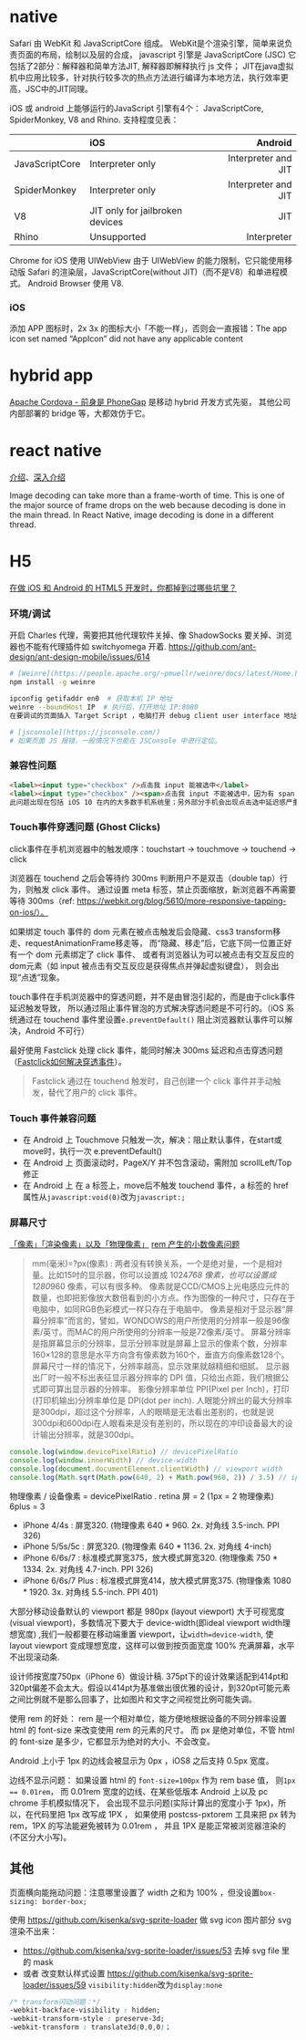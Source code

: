 
# native 

Safari 由 WebKit 和 JavaScriptCore 组成。
WebKit是个渲染引擎，简单来说负责页面的布局，绘制以及层的合成，
javascript 引擎是 JavaScriptCore (JSC) 它包括了2部分：解释器和简单方法JIT, 解释器即解释执行 js 文件；
JIT在java虚拟机中应用比较多，针对执行较多次的热点方法进行编译为本地方法，执行效率更高，JSC中的JIT同理。

iOS 或 android 上能够运行的JavaScript 引擎有4个： JavaScriptCore, SpiderMonkey, V8 and Rhino. 支持程度见表：

|      | iOS      |    Android | 
| ---- | :-------- | --------:|
| JavaScriptCore | Interpreter only  |  Interpreter and JIT |
| SpiderMonkey  |  Interpreter only  |  Interpreter and JIT |
| V8  |  JIT only for jailbroken devices  |  JIT |
| Rhino  |  Unsupported  |  Interpreter |

Chrome for iOS 使用 UIWebView 由于 UIWebView 的能力限制，它只能使用移动版 Safari 的渲染层，JavaScriptCore(without JIT)（而不是V8）和单进程模式。
Android Browser 使用 V8. 

### iOS
添加 APP 图标时，2x 3x 的图标大小「不能一样」，否则会一直报错：The app icon set named “AppIcon” did not have any applicable content


# hybrid app 

[Apache Cordova - 前身是 PhoneGap](https://cordova.apache.org/) 是移动 hybrid 开发方式先驱，
其他公司内部部署的 bridge 等，大都效仿于它。

# react native
[介绍](https://www.youtube.com/watch?v=KVZ-P-ZI6W4)、[深入介绍](https://www.youtube.com/watch?v=7rDsRXj9-cU)

Image decoding can take more than a frame-worth of time. 
This is one of the major source of frame drops on the web because decoding is done in the main thread. 
In React Native, image decoding is done in a different thread.


# H5

[在做 iOS 和 Android 的 HTML5 开发时，你都掉到过哪些坑里？](https://www.zhihu.com/question/34556725)

### 环境/调试

开启 Charles 代理，需要把其他代理软件关掉、像 ShadowSocks 要关掉、浏览器也不能有代理插件如 switchyomega 开着.
https://github.com/ant-design/ant-design-mobile/issues/614

```sh
# [Weinre](https://people.apache.org/~pmuellr/weinre/docs/latest/Home.html)
npm install -g weinre

ipconfig getifaddr en0  # 获取本机 IP 地址
weinre --boundHost IP  # 执行后、打开地址 IP:8080
在要调试的页面插入 Target Script ，电脑打开 debug client user interface 地址、即可看到要调试的页面。

# [jsconsole](https://jsconsole.com/)
# 如果页面 JS 报错，一般情况下也能在 JSConsole 中进行定位。
```

### 兼容性问题

```html
<label><input type="checkbox" />点击我 input 能被选中</label>
<label><input type="checkbox" /><span>点击我 input 不能被选中，因为有 span 包括</span></label>
此问题出现在包括 iOS 10 在内的大多数手机系统里；另外部分手机会出现点击选中延迟感严重的问题
```

### Touch事件穿透问题 (Ghost Clicks)
click事件在手机浏览器中的触发顺序：touchstart -> touchmove -> touchend -> click

浏览器在 touchend 之后会等待约 300ms 判断用户不是双击（double tap）行为，则触发 click 事件。
通过设置 meta 标签，禁止页面缩放，新浏览器不再需要等待 300ms（ref: https://webkit.org/blog/5610/more-responsive-tapping-on-ios/）。

如果绑定 touch 事件的 dom 元素在被点击触发后会隐藏、css3 transform移走、requestAnimationFrame移走等，
而“隐藏、移走”后，它底下同一位置正好有一个 dom 元素绑定了 click 事件、
或者有浏览器认为可以被点击有交互反应的dom元素（如 input 被点击有交互反应是获得焦点并弹起虚拟键盘），
则会出现“点透”现象。

touch事件在手机浏览器中的穿透问题，并不是由冒泡引起的，而是由于click事件延迟触发导致，
所以通过阻止事件冒泡的方式解决穿透问题是不可行的。（iOS 系统通过在 touchend 事件里设置`e.preventDefault()`
阻止浏览器默认事件可以解决，Android 不可行）

最好使用 Fastclick 处理 click 事件，能同时解决 300ms 延迟和点击穿透问题（[Fastclick如何解决穿透事件](http://www.cnblogs.com/yexiaochai/p/3442220.html)）。

> Fastclick 通过在 touchend 触发时，自己创建一个 click 事件并手动触发，替代了用户的 click 事件。


### Touch 事件兼容问题
- 在 Android 上 Touchmove 只触发一次，解决：阻止默认事件，在start或move时，执行一次 e.preventDefault() 
- 在 Android 上 页面滚动时，PageX/Y 并不包含滚动，需附加 scrollLeft/Top 修正
- 在 Android 上 在 a 标签上，move后不触发 touchend 事件，a 标签的 href 属性从`javascript:void(0)`改为`javascript:;`


### 屏幕尺寸
[「像素」「渲染像素」以及「物理像素」](http://www.zhihu.com/question/27261444/answer/35898885)
[rem 产生的小数像素问题](http://taobaofed.org/blog/2015/11/04/mobile-rem-problem/)

> mm(毫米)=?px(像素) : 两者没有转换关系，一个是绝对量，一个是相对量。比如15吋的显示器，你可以设置成 1024*768 像素，也可以设置成 1280*960 像素，可以有很多种。
> 像素就是CCD/CMOS上光电感应元件的数量，也即把影像放大数倍看到的小方点。作为图像的一种尺寸，只存在于电脑中，如同RGB色彩模式一样只存在于电脑中。
> 像素是相对于显示器“屏幕分辨率”而言的，譬如，WONDOWS的用户所使用的分辨率一般是96像素/英寸。而MAC的用户所使用的分辨率一般是72像素/英寸。
> 屏幕分辨率是指屏幕显示的分辨率，显示分辨率就是屏幕上显示的像素个数，分辨率160×128的意思是水平方向含有像素数为160个，垂直方向像素数128个。屏幕尺寸一样的情况下，分辨率越高，显示效果就越精细和细腻。
> 显示器出厂时一般不标出表征显示器分辨率的 DPI 值，只给出点距，我们根据公式即可算出显示器的分辨率。
> 影像分辨率单位 PPI(Pixel per Inch)，打印(打印机输出)分辨率单位是 DPI(dot per inch). 人眼能分辨出的最大分辨率是300dpi，超过这个分辨率，人的眼睛是无法看出差别的，也就是说300dpi和600dpi在人眼看来是没有差别的，所以现在的冲印设备最大的设计输出分辨率，就是300dpi。

```js
console.log(window.devicePixelRatio) // devicePixelRatio
console.log(window.innerWidth) // device-width
console.log(document.documentElement.clientWidth) // viewport width
console.log(Math.sqrt(Math.pow(640, 2) + Math.pow(960, 2)) / 3.5) // iphone 4 ppi
```
物理像素 / 设备像素 = devicePixelRatio . retina 屏 = 2 (1px = 2 物理像素) 6plus = 3

- iPhone 4/4s : 屏宽320. (物理像素 640 * 960. 2x. 对角线 3.5-inch. PPI 326)
- iPhone 5/5s/5c : 屏宽320. (物理像素 640 * 1136. 2x. 对角线 4-inch)
- iPhone 6/6s/7 : 标准模式屏宽375，放大模式屏宽320. (物理像素 750 * 1334. 2x. 对角线 4.7-inch. PPI 326)
- iPhone 6/6s/7 Plus : 标准模式屏宽414，放大模式屏宽375. (物理像素 1080 * 1920. 3x. 对角线 5.5-inch. PPI 401)

大部分移动设备默认的 viewport 都是 980px (layout viewport) 大于可视宽度(visual viewport)，多数情况下要大于 device-width(即ideal viewport width理想宽度) ,我们一般都要在移动端重置 viewport，让`width=device-width`, 使 layout viewport 变成理想宽度，这样可以做到按页面宽度 100% 充满屏幕，水平不出现滚动条.

设计师按宽度750px（iPhone 6）做设计稿. 375pt下的设计效果适配到414pt和320pt偏差不会太大。假设以414pt为基准做出很优雅的设计，到320pt可能元素之间比例就不是那么回事了，比如图片和文字之间视觉比例可能失调。

使用 rem 的好处：
rem 是一个相对单位，能方便地根据设备的不同分辨率设置 html 的 font-size 来改变使用 rem 的元素的尺寸。
而 px 是绝对单位，不管 html 的 font-size 是多少，它都显示为绝对的大小、不会改变。

Android 上小于 1px 的边线会被显示为 0px ，iOS8 之后支持 0.5px 宽度。

边线不显示问题：
如果设置 html 的 `font-size=100px` 作为 rem base 值， 则`1px == 0.01rem`，
而 0.01rem 宽度的边线、在某些低版本 Android 上以及 pc chrome 手机模拟情况下，
会出现不显示问题(实际计算出的宽度小于 1px)，所以，在代码里把 1px 改写成 1PX ，
如果使用 postcss-pxtorem 工具来把 px 转为 rem，1PX 的写法能避免被转为 0.01rem ，
并且 1PX 是能正常被浏览器渲染的(不区分大小写)。


## 其他

页面横向能拖动问题：注意哪里设置了 width 之和为 100% ，但没设置`box-sizing: border-box;`

使用 https://github.com/kisenka/svg-sprite-loader 做 svg icon 图片部分 svg 渲染不出来：

- https://github.com/kisenka/svg-sprite-loader/issues/53 去掉 svg file 里的 mask
- 或者 改变默认样式设置 https://github.com/kisenka/svg-sprite-loader/issues/59 `visibility:hidden`改为`display:none`

```css
/* transform闪动问题：*/
-webkit-backface-visibility : hidden;
-webkit-transform-style : preserve-3d;
-webkit-transform : translate3d(0,0,0)；
```
